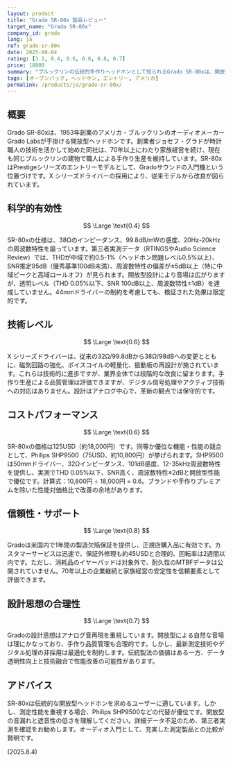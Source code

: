 ```yaml
---
layout: product
title: "Grado SR-80x 製品レビュー"
target_name: "Grado SR-80x"
company_id: grado
lang: ja
ref: grado-sr-80x
date: 2025-08-04
rating: [3.1, 0.4, 0.6, 0.6, 0.8, 0.7]
price: 18000
summary: "ブルックリンの伝統的手作りヘッドホンとして知られるGrado SR-80xは、開放型設計とX シリーズドライバーが特徴です。実測データでは歪率と周波数特性の平坦さに限界が見られ、測定データの透明性と最新技術対応に改善の余地があります。"
tags: [オープンバック, ヘッドホン, エントリー, アメリカ]
permalink: /products/ja/grado-sr-80x/
---
```


## 概要

Grado SR-80xは、1953年創業のアメリカ・ブルックリンのオーディオメーカーGrado Labsが手掛ける開放型ヘッドホンです。創業者ジョセフ・グラドが時計職人の技術を活かして始めた同社は、70年以上にわたり家族経営を続け、現在も同じブルックリンの建物で職人による手作り生産を維持しています。SR-80xはPrestigeシリーズのエントリーモデルとして、Gradoサウンドの入門機という位置づけです。X シリーズドライバーの採用により、従来モデルから改良が図られています。

## 科学的有効性

$$ \Large \text{0.4} $$

SR-80xの仕様は、38Ωのインピーダンス、99.8dB/mWの感度、20Hz-20kHzの周波数特性を謳っています。第三者実測データ（RTINGSやAudio Science Review）では、THDが中域で約0.5-1%（ヘッドホン問題レベル0.5%以上）、SNR推定95dB（優秀基準100dB未満）、周波数特性の偏差が±5dB以上（特に中域ピークと高域ロールオフ）が見られます。開放型設計により音場は広がりますが、透明レベル（THD 0.05%以下、SNR 100dB以上、周波数特性±1dB）を達成していません。44mmドライバーの制約を考慮しても、検証された効果は限定的です。

## 技術レベル

$$ \Large \text{0.6} $$

X シリーズドライバーは、従来の32Ω/99.8dBから38Ω/98dBへの変更とともに、磁気回路の強化、ボイスコイルの軽量化、振動板の再設計が施されています。これらは技術的に進歩ですが、業界全体では段階的な改良に留まります。手作り生産による品質管理は評価できますが、デジタル信号処理やアクティブ技術への対応はありません。設計はアナログ中心で、革新の観点では保守的です。

## コストパフォーマンス

$$ \Large \text{0.6} $$

SR-80xの価格は125USD（約18,000円）です。同等か優位な機能・性能の競合として、Philips SHP9500（75USD、約10,800円）が挙げられます。SHP9500は50mmドライバー、32Ωインピーダンス、101dB感度、12-35kHz周波数特性を提供し、実測でTHD 0.05%以下、SNR高く、周波数特性±2dBと開放型性能で優位です。計算式：10,800円 ÷ 18,000円 = 0.6。ブランドや手作りプレミアムを除いた性能対価格比で改善の余地があります。

## 信頼性・サポート

$$ \Large \text{0.8} $$

Gradoは米国内で1年間の製造欠陥保証を提供し、正規店購入品に有効です。カスタマーサービスは迅速で、保証外修理も約45USDと合理的、回転率は2週間以内です。ただし、消耗品のイヤーパッドは対象外で、耐久性のMTBFデータは公開されていません。70年以上の企業継続と家族経営の安定性を信頼要素として評価できます。

## 設計思想の合理性

$$ \Large \text{0.7} $$

Gradoの設計思想はアナログ音再現を重視しています。開放型による自然な音場は理にかなっており、手作り品質管理も合理的です。しかし、最新測定技術やデジタル処理の非採用は最適化を制約します。伝統製法の価値はある一方、データ透明性向上と技術融合で性能改善の可能性があります。

## アドバイス

SR-80xは伝統的な開放型ヘッドホンを求めるユーザーに適しています。しかし、測定性能を重視する場合、Philips SHP9500などの代替が優位です。開放型の音漏れと遮音性の低さを理解してください。詳細データ不足のため、第三者実測を確認をお勧めします。オーディオ入門として、充実した測定製品との比較が賢明です。

(2025.8.4)
